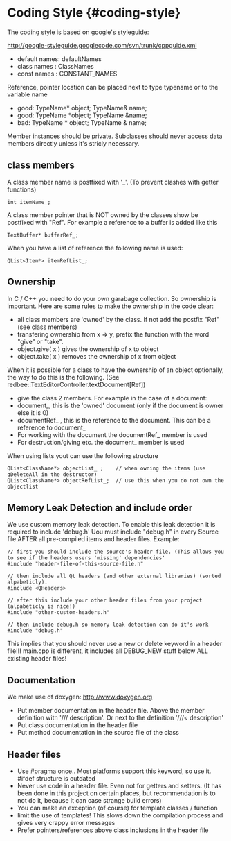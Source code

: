 Coding Style {#coding-style}
============

The coding style is based on google's styleguide: 

<http://google-styleguide.googlecode.com/svn/trunk/cppguide.xml>

* default names: defaultNames
* class names  : ClassNames
* const names  : CONSTANT_NAMES

Reference, pointer location can be placed next to type typename or to the variable name
* good:   TypeName* object;  TypeName& name;     
* good:   TypeName *object;  TypeName &name; 
* bad:    TypeName * object;  TypeName & name;


Member instances should be private. Subclasses should never access data members directly unless it's stricly necessary.

class members
-------------

A class member name is postfixed with '_'. (To prevent clashes with getter functions)

~~~{.cpp} 
int itemName_;
~~~

A class member pointer that is NOT owned by the classes show be postfixed with "Ref". 
For example a reference to a buffer is added like this

~~~{.cpp} 
TextBuffer* bufferRef_;
~~~

When you have a list of reference the following name is used:

~~~{.cpp} 
QList<Item*> itemRefList_;
~~~


Ownership
---------

In C / C++ you need to do your own garabage collection. So ownership is important. Here are some rules to make the
ownership in the code clear:

* all class members are 'owned' by the class. If not add the postfix "Ref" (see class members)
* transfering ownership from x => y, prefix the function with the word "give" or "take". 
* object.give( x ) gives the ownership of x to object
* object.take( x ) removes the ownership of x from object

When it is possible for a class to have the ownership of an object optionally, the way to do this is the following. (See redbee::TextEditorController.textDocument[Ref])

* give the class 2 members. For example in the case of a document:
* document_, this is the 'owned' document (only if the document is owner else it is 0)
* documentRef_ , this is the reference to the document. This can be a reference to document_ 
* For working with the document the documentRef_ member is used
* For destruction/giving etc. the document_ member is used

When using lists yout can use the following structure 

~~~{.cpp} 
QList<ClassName*> objectList_ ;    // when owning the items (use qDeleteAll in the destructor) 
QList<ClassName*> objectRefList_;  // use this when you do not own the objectlist
~~~


Memory Leak Detection and include order
---------------------------------------

We use custom memory leak detection. To enable this leak detection it is required to include 'debug.h'
Uou must include "debug.h" in every Source file AFTER all pre-compiled items and header files. Example:

~~~{.cpp} 
// first you should include the source's header file. (This allows you to see if the headers users 'missing' dependencies'
#include "header-file-of-this-source-file.h"

// then include all Qt headers (and other external libraries) (sorted alpabeticly).  
#include <QHeaders>

// after this include your other header files from your project (alpabeticly is nice!)
#include "other-custom-headers.h"

// then include debug.h so memory leak detection can do it's work
#include "debug.h"
~~~

This implies that you should never use a new or delete keyword in a header file!!!
main.cpp is different, it includes all DEBUG_NEW stuff below ALL existing header files!


Documentation
--------------

We make use of doxygen: <http://www.doxygen.org>

- Put member documentation in the header file. Above the member definition with '/// description'. Or next to the definition '///< description'
- Put class documentation in the header file
- Put method documentation in the source file of the class


Header files
------------
- Use #pragma once.. Most platforms support this keyword, so use it. #ifdef structure is outdated
- Never use code in a header file. Even not for getters and setters. (It has been done in this project on certain places, but recommendation is to not do it, because it can case strange build errors)
- You can make an exception (of course) for template classes / function
- limit the use of templates! This slows down the compilation process and gives very crappy error messages 
- Prefer pointers/references above class inclusions in the header file 

